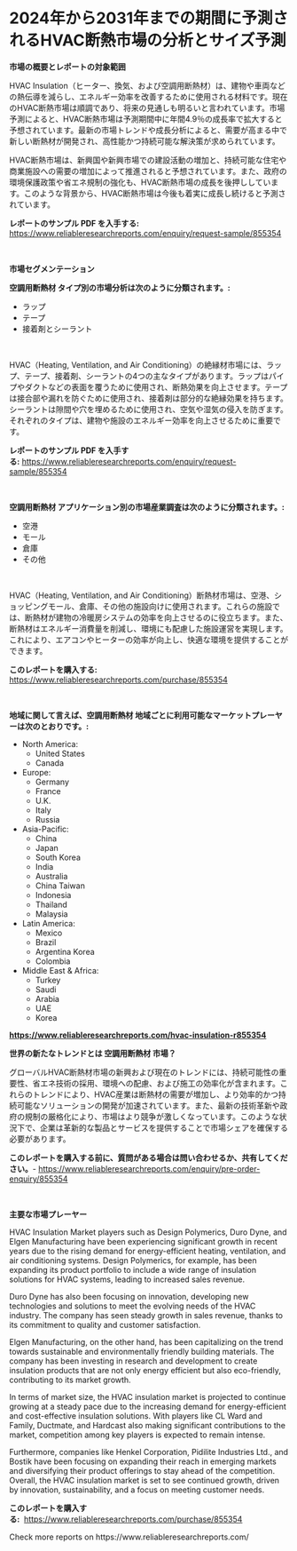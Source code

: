 <p><h1>2024年から2031年までの期間に予測されるHVAC断熱市場の分析とサイズ予測</h1></p><p><strong>市場の概要とレポートの対象範囲</strong></p>
<p><p>HVAC Insulation（ヒーター、換気、および空調用断熱材）は、建物や車両などの熱伝導を減らし、エネルギー効率を改善するために使用される材料です。現在のHVAC断熱市場は順調であり、将来の見通しも明るいと言われています。市場予測によると、HVAC断熱市場は予測期間中に年間4.9％の成長率で拡大すると予想されています。最新の市場トレンドや成長分析によると、需要が高まる中で新しい断熱材が開発され、高性能かつ持続可能な解決策が求められています。</p><p>HVAC断熱市場は、新興国や新興市場での建設活動の増加と、持続可能な住宅や商業施設への需要の増加によって推進されると予想されています。また、政府の環境保護政策や省エネ規制の強化も、HVAC断熱市場の成長を後押ししています。このような背景から、HVAC断熱市場は今後も着実に成長し続けると予測されています。</p></p>
<p><strong>レポートのサンプル PDF を入手する:</strong> <a href="https://www.reliableresearchreports.com/enquiry/request-sample/855354">https://www.reliableresearchreports.com/enquiry/request-sample/855354</a></p>
<p>&nbsp;</p>
<p><strong>市場セグメンテーション</strong></p>
<p><strong>空調用断熱材 タイプ別の市場分析は次のように分類されます。:</strong></p>
<p><ul><li>ラップ</li><li>テープ</li><li>接着剤とシーラント</li></ul></p>
<p>&nbsp;</p>
<p><p>HVAC（Heating, Ventilation, and Air Conditioning）の絶縁材市場には、ラップ、テープ、接着剤、シーラントの4つの主なタイプがあります。ラップはパイプやダクトなどの表面を覆うために使用され、断熱効果を向上させます。テープは接合部や漏れを防ぐために使用され、接着剤は部分的な絶縁効果を持ちます。シーラントは隙間や穴を埋めるために使用され、空気や湿気の侵入を防ぎます。それぞれのタイプは、建物や施設のエネルギー効率を向上させるために重要です。</p></p>
<p><strong>レポートのサンプル PDF を入手する:</strong>&nbsp;<a href="https://www.reliableresearchreports.com/enquiry/request-sample/855354">https://www.reliableresearchreports.com/enquiry/request-sample/855354</a></p>
<p>&nbsp;</p>
<p><strong> 空調用断熱材 アプリケーション別の市場産業調査は次のように分類されます。:</strong></p>
<p><ul><li>空港</li><li>モール</li><li>倉庫</li><li>その他</li></ul></p>
<p>&nbsp;</p>
<p><p>HVAC（Heating, Ventilation, and Air Conditioning）断熱材市場は、空港、ショッピングモール、倉庫、その他の施設向けに使用されます。これらの施設では、断熱材が建物の冷暖房システムの効率を向上させるのに役立ちます。また、断熱材はエネルギー消費量を削減し、環境にも配慮した施設運営を実現します。これにより、エアコンやヒーターの効率が向上し、快適な環境を提供することができます。</p></p>
<p><strong>このレポートを購入する:</strong>&nbsp; <a href="https://www.reliableresearchreports.com/purchase/855354">https://www.reliableresearchreports.com/purchase/855354</a></p>
<p>&nbsp;</p>
<p><strong>地域に関して言えば、空調用断熱材 地域ごとに利用可能なマーケットプレーヤーは次のとおりです。:</strong></p>
<p><ul>
    <li>
        North America:
        <ul>
            <li>United States</li>
            <li>Canada</li>
        </ul>
    </li>
    <li>
        Europe:
        <ul>
            <li>Germany</li>
            <li>France</li>
            <li>U.K.</li>
            <li>Italy</li>
            <li>Russia</li>
        </ul>
    </li>
    <li>
        Asia-Pacific:
        <ul>
            <li>China</li>
            <li>Japan</li>
            <li>South Korea</li>
            <li>India</li>
            <li>Australia</li>
            <li>China Taiwan</li>
            <li>Indonesia</li>
            <li>Thailand</li>
            <li>Malaysia</li>
        </ul>
    </li>
    <li>
        Latin America:
        <ul>
            <li>Mexico</li>
            <li>Brazil</li>
            <li>Argentina Korea</li>
            <li>Colombia</li>
        </ul>
    </li>
    <li>
        Middle East & Africa:
        <ul>
            <li>Turkey</li>
            <li>Saudi</li>
            <li>Arabia</li>
            <li>UAE</li>
            <li>Korea</li>
        </ul>
    </li>
    </ul></p>
<p><strong><a href="https://www.reliableresearchreports.com/hvac-insulation-r855354">https://www.reliableresearchreports.com/hvac-insulation-r855354</a></strong>&nbsp;</p>
<p><strong>世界の新たなトレンドとは 空調用断熱材 市場？</strong></p>
<p><p>グローバルHVAC断熱材市場の新興および現在のトレンドには、持続可能性の重要性、省エネ技術の採用、環境への配慮、および施工の効率化が含まれます。これらのトレンドにより、HVAC産業は断熱材の需要が増加し、より効率的かつ持続可能なソリューションの開発が加速されています。また、最新の技術革新や政府の規制の厳格化により、市場はより競争が激しくなっています。このような状況下で、企業は革新的な製品とサービスを提供することで市場シェアを確保する必要があります。</p></p>
<p><strong>このレポートを購入する前に、質問がある場合は問い合わせるか、共有してください。</strong>- <a href="https://www.reliableresearchreports.com/enquiry/pre-order-enquiry/855354">https://www.reliableresearchreports.com/enquiry/pre-order-enquiry/855354</a></p>
<p>&nbsp;</p>
<p><strong>主要な市場プレーヤー</strong></p>
<p><p>HVAC Insulation Market players such as Design Polymerics, Duro Dyne, and Elgen Manufacturing have been experiencing significant growth in recent years due to the rising demand for energy-efficient heating, ventilation, and air conditioning systems. Design Polymerics, for example, has been expanding its product portfolio to include a wide range of insulation solutions for HVAC systems, leading to increased sales revenue.</p><p>Duro Dyne has also been focusing on innovation, developing new technologies and solutions to meet the evolving needs of the HVAC industry. The company has seen steady growth in sales revenue, thanks to its commitment to quality and customer satisfaction.</p><p>Elgen Manufacturing, on the other hand, has been capitalizing on the trend towards sustainable and environmentally friendly building materials. The company has been investing in research and development to create insulation products that are not only energy efficient but also eco-friendly, contributing to its market growth.</p><p>In terms of market size, the HVAC insulation market is projected to continue growing at a steady pace due to the increasing demand for energy-efficient and cost-effective insulation solutions. With players like CL Ward and Family, Ductmate, and Hardcast also making significant contributions to the market, competition among key players is expected to remain intense.</p><p>Furthermore, companies like Henkel Corporation, Pidilite Industries Ltd., and Bostik have been focusing on expanding their reach in emerging markets and diversifying their product offerings to stay ahead of the competition. Overall, the HVAC insulation market is set to see continued growth, driven by innovation, sustainability, and a focus on meeting customer needs.</p></p>
<p><strong>このレポートを購入する:</strong>&nbsp;&nbsp;<a href="https://www.reliableresearchreports.com/purchase/855354">https://www.reliableresearchreports.com/purchase/855354</a></p>
<p>Check more reports on https://www.reliableresearchreports.com/</p>